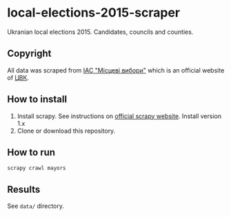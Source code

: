 # local-elections-2015-scraper

Ukranian local elections 2015. Candidates, councils and counties.

## Copyright

All data was scraped from [ІАС "Місцеві вибори"](http://cvk.gov.ua/pls/vm2015/) which is an official website of [ЦВК](http://cvk.gov.ua/).

## How to install

1. Install scrapy. See instructions on [official scrapy website](http://scrapy.org/). Install version 1.x
2. Clone or download this repository.

## How to run

    scrapy crawl mayors

## Results

See `data/` directory.
